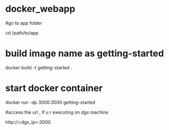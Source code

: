 # docker_webapp


#go to app folder

cd /path/to/app


# build image name as getting-started

docker build -t getting-started .


# start docker container

docker run -dp 3000:3000 getting-started


#access the url , if u r executing on dgx machine

http://<dgx_ip>:3000